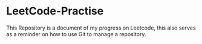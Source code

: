 # LeetCode-Practise

This Repository is a document of my progress on Leetcode, this also serves as a reminder on how to use Git to manage a repository.
